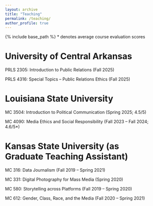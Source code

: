 ```yaml
---
layout: archive
title: "Teaching"
permalink: /teaching/
author_profile: true
---
```


{% include base_path %}
\* denotes average course evaluation scores



University of Central Arkansas
=====

PRLS 2305: Introduction to Public Relations (Fall 2025)

PRLS 4316: Special Topics – Public Relations Ethics (Fall 2025)



Louisiana State University
=====

MC 3504: Introduction to Political Communication (Spring 2025; 4.5/5)

MC 4090: Media Ethics and Social Responsibility (Fall 2023 – Fall 2024; 4.6/5*)



Kansas State University (as Graduate Teaching Assistant)
=====

MC 316: Data Journalism (Fall 2019 – Spring 2021)

MC 331: Digital Photography for Mass Media (Spring 2020)

MC 580: Storytelling across Platforms (Fall 2019 – Spring 2020)

MC 612: Gender, Class, Race, and the Media (Fall 2020 – Spring 2021)
